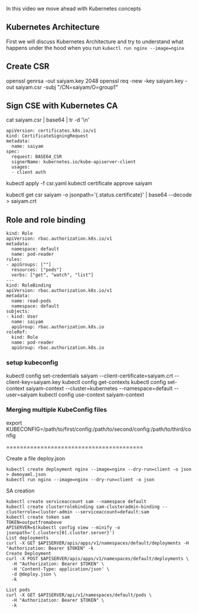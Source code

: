 In this video we move ahead with Kubernetes concepts 

## Kubernetes Architecture 
First we will discuss Kubernetes Architecture and try to understand what happens under the hood when you run `kubectl run nginx --image=nginx`

## Create CSR
openssl genrsa -out saiyam.key 2048
openssl req -new -key saiyam.key -out saiyam.csr -subj "/CN=saiyam/O=group1"

## Sign CSE with Kubernetes CA
cat saiyam.csr | base64 | tr -d '\n'

```
apiVersion: certificates.k8s.io/v1
kind: CertificateSigningRequest
metadata:
  name: saiyam
spec:
  request: BASE64_CSR
  signerName: kubernetes.io/kube-apiserver-client
  usages:
  - client auth
```
kubectl apply -f csr.yaml
kubectl certificate approve saiyam

kubectl get csr saiyam -o jsonpath='{.status.certificate}' | base64 --decode > saiyam.crt

## Role and role binding
```
kind: Role
apiVersion: rbac.authorization.k8s.io/v1
metadata:
  namespace: default
  name: pod-reader
rules:
- apiGroups: [""]
  resources: ["pods"]
  verbs: ["get", "watch", "list"]
---
kind: RoleBinding
apiVersion: rbac.authorization.k8s.io/v1
metadata:
  name: read-pods
  namespace: default
subjects:
- kind: User
  name: saiyam
  apiGroup: rbac.authorization.k8s.io
roleRef:
  kind: Role
  name: pod-reader
  apiGroup: rbac.authorization.k8s.io
```
### setup kubeconfig
kubectl config set-credentials saiyam --client-certificate=saiyam.crt --client-key=saiyam.key
kubectl config get-contexts
kubectl config set-context saiyam-context --cluster=kubernetes --namespace=default --user=saiyam
kubectl config use-context saiyam-context


### Merging multiple KubeConfig files
export KUBECONFIG=/path/to/first/config:/path/to/second/config:/path/to/third/config



========================================

Create a file deploy.json
``` 
kubectl create deployment nginx --image=nginx --dry-run=client -o json > demoyaml.json
kubectl run nginx --image=nginx --dry-run=client -o json

```

SA creation
```
kubectl create serviceaccount sam --namespace default
kubectl create clusterrolebinding sam-clusteradmin-binding --clusterrole=cluster-admin --serviceaccount=default:sam
kubectl create token sam
TOKEN=outputfromabove
APISERVER=$(kubectl config view --minify -o jsonpath='{.clusters[0].cluster.server}')
List deployments
curl -X GET $APISERVER/apis/apps/v1/namespaces/default/deployments -H "Authorization: Bearer $TOKEN" -k
Create Deployment
curl -X POST $APISERVER/apis/apps/v1/namespaces/default/deployments \
  -H "Authorization: Bearer $TOKEN" \
  -H 'Content-Type: application/json' \
  -d @deploy.json \
  -k

List pods 
curl -X GET $APISERVER/api/v1/namespaces/default/pods \
  -H "Authorization: Bearer $TOKEN" \
  -k  
```
